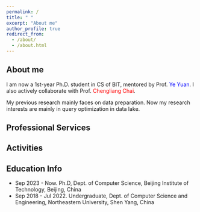 ```yaml
---
permalink: /
title: " "
excerpt: "About me"
author_profile: true
redirect_from: 
  - /about/
  - /about.html
---
```


## About me

I am now a 1st-year Ph.D. student in CS of BIT, mentored by Prof. <span style="color:#0000FF;">Ye Yuan</span>. I also actively collaborate with Prof. <span style="color:red;">Chengliang Chai</span>. 

My previous research mainly faces on data preparation. Now my research interests are mainly in query optimization in data lake.


## Professional Services


## Activities


## Education Info 

* Sep 2023 - Now. Ph.D, Dept. of Computer Science, Beijing Institute of Technology, Beijing, China
* Sep 2018 - Jul 2022. Undergraduate, Dept. of Computer Science and Engineering, Northeastern University, Shen Yang, China